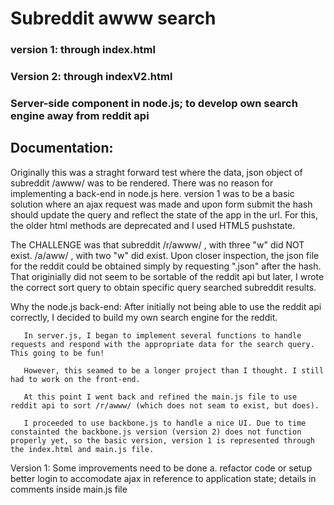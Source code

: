 
<h1>Subreddit awww search</h1>
  <h3>version 1: through index.html</h3>
  <p></p>
  <h3>Version 2: through indexV2.html</h3>
   <p></p>
  <h3>Server-side component in node.js; to develop own search engine away from reddit api</h3>
</h1>

<h2>Documentation:</h2>

<p>
Originally this was a straght forward test where the data, json object of subreddit /awww/ was to be rendered. There was no reason for implementing a back-end in node.js here. version 1 was to be a basic solution where an ajax request was made and upon form submit the hash should update the query and reflect the state of the app in the url. For this, the older html methods are deprecated and I used HTML5 pushstate.

The CHALLENGE was that subreddit /r/awww/ , with three "w" did NOT exist. /a/aww/ , with two "w" did exist. Upon closer inspection, the json file for the reddit could be obtained simply by requesting ".json" after the hash. That originially did not seem to be sortable of the reddit api but later, I wrote the correct sort query to obtain specific query searched subreddit results. 

Why the node.js back-end:
       After initially not being able to use the reddit api correctly, I decided to build my own search engine for the reddit. 

       In server.js, I began to implement several functions to handle requests and respond with the appropriate data for the search query. This going to be fun!

       However, this seamed to be a longer project than I thought. I still had to work on the front-end. 

       At this point I went back and refined the main.js file to use reddit api to sort /r/awww/ (which does not seam to exist, but does).

       I proceeded to use backbone.js to handle a nice UI. Due to time constainted the backbone.js version (version 2) does not function properly yet, so the basic version, version 1 is represented through the index.html and main.js file. 

Version 1: Some improvements need to be done
  a. refactor code or setup better login to accomodate ajax in reference to application state; details in comments inside main.js file

</p>

